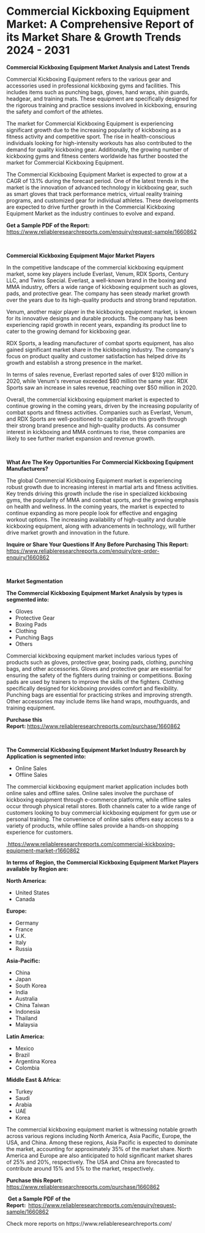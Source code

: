 <p><h1>Commercial Kickboxing Equipment Market: A Comprehensive Report of its Market Share & Growth Trends 2024 - 2031</h1></p><p><strong>Commercial Kickboxing Equipment Market Analysis and Latest Trends</strong></p>
<p><p>Commercial Kickboxing Equipment refers to the various gear and accessories used in professional kickboxing gyms and facilities. This includes items such as punching bags, gloves, hand wraps, shin guards, headgear, and training mats. These equipment are specifically designed for the rigorous training and practice sessions involved in kickboxing, ensuring the safety and comfort of the athletes.</p><p>The market for Commercial Kickboxing Equipment is experiencing significant growth due to the increasing popularity of kickboxing as a fitness activity and competitive sport. The rise in health-conscious individuals looking for high-intensity workouts has also contributed to the demand for quality kickboxing gear. Additionally, the growing number of kickboxing gyms and fitness centers worldwide has further boosted the market for Commercial Kickboxing Equipment.</p><p>The Commercial Kickboxing Equipment Market is expected to grow at a CAGR of 13.1% during the forecast period. One of the latest trends in the market is the innovation of advanced technology in kickboxing gear, such as smart gloves that track performance metrics, virtual reality training programs, and customized gear for individual athletes. These developments are expected to drive further growth in the Commercial Kickboxing Equipment Market as the industry continues to evolve and expand.</p></p>
<p><strong>Get a Sample PDF of the Report:&nbsp;</strong> <a href="https://www.reliableresearchreports.com/enquiry/request-sample/1660862">https://www.reliableresearchreports.com/enquiry/request-sample/1660862</a></p>
<p>&nbsp;</p>
<p><strong>Commercial Kickboxing Equipment Major Market Players</strong></p>
<p><p>In the competitive landscape of the commercial kickboxing equipment market, some key players include Everlast, Venum, RDX Sports, Century LLC, and Twins Special. Everlast, a well-known brand in the boxing and MMA industry, offers a wide range of kickboxing equipment such as gloves, pads, and protective gear. The company has seen steady market growth over the years due to its high-quality products and strong brand reputation.</p><p>Venum, another major player in the kickboxing equipment market, is known for its innovative designs and durable products. The company has been experiencing rapid growth in recent years, expanding its product line to cater to the growing demand for kickboxing gear.</p><p>RDX Sports, a leading manufacturer of combat sports equipment, has also gained significant market share in the kickboxing industry. The company's focus on product quality and customer satisfaction has helped drive its growth and establish a strong presence in the market.</p><p>In terms of sales revenue, Everlast reported sales of over $120 million in 2020, while Venum's revenue exceeded $80 million the same year. RDX Sports saw an increase in sales revenue, reaching over $50 million in 2020.</p><p>Overall, the commercial kickboxing equipment market is expected to continue growing in the coming years, driven by the increasing popularity of combat sports and fitness activities. Companies such as Everlast, Venum, and RDX Sports are well-positioned to capitalize on this growth through their strong brand presence and high-quality products. As consumer interest in kickboxing and MMA continues to rise, these companies are likely to see further market expansion and revenue growth.</p></p>
<p>&nbsp;</p>
<p><strong>What Are The Key Opportunities For Commercial Kickboxing Equipment Manufacturers?</strong></p>
<p><p>The global Commercial Kickboxing Equipment market is experiencing robust growth due to increasing interest in martial arts and fitness activities. Key trends driving this growth include the rise in specialized kickboxing gyms, the popularity of MMA and combat sports, and the growing emphasis on health and wellness. In the coming years, the market is expected to continue expanding as more people look for effective and engaging workout options. The increasing availability of high-quality and durable kickboxing equipment, along with advancements in technology, will further drive market growth and innovation in the future.</p></p>
<p><strong>Inquire or Share Your Questions If Any Before Purchasing This Report:</strong> <a href="https://www.reliableresearchreports.com/enquiry/pre-order-enquiry/1660862">https://www.reliableresearchreports.com/enquiry/pre-order-enquiry/1660862</a></p>
<p>&nbsp;</p>
<p><strong>Market Segmentation</strong></p>
<p><strong>The Commercial Kickboxing Equipment Market Analysis by types is segmented into:</strong></p>
<p><ul><li>Gloves</li><li>Protective Gear</li><li>Boxing Pads</li><li>Clothing</li><li>Punching Bags</li><li>Others</li></ul></p>
<p><p>Commercial kickboxing equipment market includes various types of products such as gloves, protective gear, boxing pads, clothing, punching bags, and other accessories. Gloves and protective gear are essential for ensuring the safety of the fighters during training or competitions. Boxing pads are used by trainers to improve the skills of the fighters. Clothing specifically designed for kickboxing provides comfort and flexibility. Punching bags are essential for practicing strikes and improving strength. Other accessories may include items like hand wraps, mouthguards, and training equipment.</p></p>
<p><strong>Purchase this Report:&nbsp;</strong><a href="https://www.reliableresearchreports.com/purchase/1660862">https://www.reliableresearchreports.com/purchase/1660862</a></p>
<p>&nbsp;</p>
<p><strong>The Commercial Kickboxing Equipment Market Industry Research by Application is segmented into:</strong></p>
<p><ul><li>Online Sales</li><li>Offline Sales</li></ul></p>
<p><p>The commercial kickboxing equipment market application includes both online sales and offline sales. Online sales involve the purchase of kickboxing equipment through e-commerce platforms, while offline sales occur through physical retail stores. Both channels cater to a wide range of customers looking to buy commercial kickboxing equipment for gym use or personal training. The convenience of online sales offers easy access to a variety of products, while offline sales provide a hands-on shopping experience for customers.</p></p>
<p><a href="https://www.reliableresearchreports.com/commercial-kickboxing-equipment-market-r1660862">&nbsp;https://www.reliableresearchreports.com/commercial-kickboxing-equipment-market-r1660862</a></p>
<p><strong>In terms of Region, the Commercial Kickboxing Equipment Market Players available by Region are:</strong></p>
<p>
    <p> <strong> North America: </strong>
        <ul>
            <li>United States</li>
            <li>Canada</li>
        </ul>
        </p> 
    <p> <strong> Europe: </strong>
        <ul>
            <li>Germany</li>
            <li>France</li>
            <li>U.K.</li>
            <li>Italy</li>
            <li>Russia</li>
        </ul>
        </p> 
    <p> <strong> Asia-Pacific: </strong>
        <ul>
            <li>China</li>
            <li>Japan</li>
            <li>South Korea</li>
            <li>India</li>
            <li>Australia</li>
            <li>China Taiwan</li>
            <li>Indonesia</li>
            <li>Thailand</li>
            <li>Malaysia</li>
        </ul>
        </p> 
    <p> <strong> Latin America: </strong>
        <ul>
            <li>Mexico</li>
            <li>Brazil</li>
            <li>Argentina Korea</li>
            <li>Colombia</li>
        </ul>
        </p> 
    <p> <strong> Middle East & Africa: </strong>
        <ul>
            <li>Turkey</li>
            <li>Saudi</li>
            <li>Arabia</li>
            <li>UAE</li>
            <li>Korea</li>
        </ul>
    </p>
    </p>
<p><p>The commercial kickboxing equipment market is witnessing notable growth across various regions including North America, Asia Pacific, Europe, the USA, and China. Among these regions, Asia Pacific is expected to dominate the market, accounting for approximately 35% of the market share. North America and Europe are also anticipated to hold significant market shares of 25% and 20%, respectively. The USA and China are forecasted to contribute around 15% and 5% to the market, respectively.</p></p>
<p><strong>Purchase this Report: </strong><a href="https://www.reliableresearchreports.com/purchase/1660862">https://www.reliableresearchreports.com/purchase/1660862</a></p>
<p>&nbsp;<strong>Get a Sample PDF of the Report:&nbsp;&nbsp;</strong><a href="https://www.reliableresearchreports.com/enquiry/request-sample/1660862">https://www.reliableresearchreports.com/enquiry/request-sample/1660862</a></p>
<p><strong></strong></p>
<p>Check more reports on https://www.reliableresearchreports.com/</p>